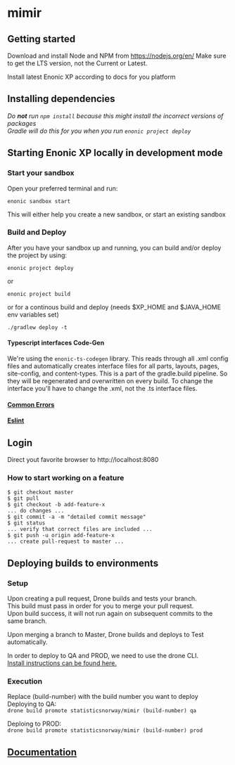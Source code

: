 # mimir

## Getting started

Download and install Node and NPM from https://nodejs.org/en/
Make sure to get the LTS version, not the Current or Latest.

Install latest Enonic XP according to docs for you platform

## Installing dependencies
*Do **not** run `npm install` because this might install the incorrect versions of packages*
*<br>Gradle will do this for you when you run `enonic project deploy`*

## Starting Enonic XP locally in development mode
### Start your sandbox
Open your preferred terminal and run: 
```
enonic sandbox start
```
This will either help you create a new sandbox, or start an existing sandbox

### Build and Deploy
After you have your sandbox up and running, you can build and/or deploy the project by using:
```
enonic project deploy
```
or
```
enonic project build
```
or for a continous build and deploy (needs $XP_HOME and $JAVA_HOME env variables set)
```
./gradlew deploy -t
```

#### Typescript interfaces Code-Gen
We're using the `enonic-ts-codegen` library. This reads through all .xml config files and automatically creates interface files for all parts, layouts, pages, site-config, and content-types. This is a part of the gradle.build pipeline. So they will be regenerated and overwritten on every build. To change the interface you'll have to change the .xml, not the .ts interface files.

#### [Common Errors](./docs/CommonErrors.md)
#### [Eslint](./docs/Eslint.md)

## Login
Direct yout favorite browser to http://localhost:8080

### How to start working on a feature
```
$ git checkout master
$ git pull
$ git checkout -b add-feature-x
... do changes ...
$ git commit -a -m "detailed commit message"
$ git status
... verify that correct files are included ...
$ git push -u origin add-feature-x
... create pull-request to master ...
```

## Deploying builds to environments
### Setup
Upon creating a pull request, Drone builds and tests your branch.  
This build must pass in order for you to merge your pull request.   
Upon build success, it will not run again on subsequent commits to the same branch.

Upon merging a branch to Master, Drone builds and deploys to Test automatically. 

In order to deploy to QA and PROD, we need to use the drone CLI.   
[Install instructions can be found here.](https://docs.drone.io/cli/install/)

### Execution
Replace (build-number) with the build number you want to deploy
Deploying to QA:   
`drone build promote statisticsnorway/mimir (build-number) qa` 

Deploing to PROD:   
`drone build promote statisticsnorway/mimir (build-number) prod`


## [Documentation](./docs/README.md)
